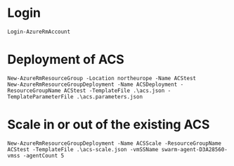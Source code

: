 # Login
```
Login-AzureRmAccount
```
# Deployment of ACS
```
New-AzureRmResourceGroup -Location northeurope -Name ACStest
New-AzureRmResourceGroupDeployment -Name ACSDeployment -ResourceGroupName ACStest -TemplateFile .\acs.json -TemplateParameterFile .\acs.parameters.json
```

# Scale in or out of the existing ACS
```
New-AzureRmResourceGroupDeployment -Name ACSScale -ResourceGroupName ACStest -TemplateFile .\acs-scale.json -vmSSName swarm-agent-D3A28560-vmss -agentCount 5
```



